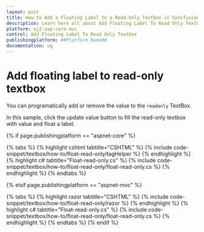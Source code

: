 ```yaml
---
layout: post
title: How to Add a Floating Label to a Read-Only Textbox in Syncfusion Textbox Component
description: Learn here all about Add Floating Label To Read Only Textbox in Syncfusion ##Platform_Name## Textbox component of Syncfusion Essential JS 2 and more.
platform: ej2-asp-core-mvc
control: Add Floating Label To Read Only Textbox
publishingplatform: ##Platform_Name##
documentation: ug
---
```



# Add floating label to read-only textbox

You can programatically add or remove the value to the `readonly` TextBox.

In this sample, click the update value button to fill the read-only textbox with value and float a label.

{% if page.publishingplatform == "aspnet-core" %}

{% tabs %}
{% highlight cshtml tabtitle="CSHTML" %}
{% include code-snippet/textbox/how-to/float-read-only/tagHelper %}
{% endhighlight %}
{% highlight c# tabtitle="Float-read-only.cs" %}
{% include code-snippet/textbox/how-to/float-read-only/float-read-only.cs %}
{% endhighlight %}
{% endtabs %}

{% elsif page.publishingplatform == "aspnet-mvc" %}

{% tabs %}
{% highlight razor tabtitle="CSHTML" %}
{% include code-snippet/textbox/how-to/float-read-only/razor %}
{% endhighlight %}
{% highlight c# tabtitle="Float-read-only.cs" %}
{% include code-snippet/textbox/how-to/float-read-only/float-read-only.cs %}
{% endhighlight %}
{% endtabs %}
{% endif %}

